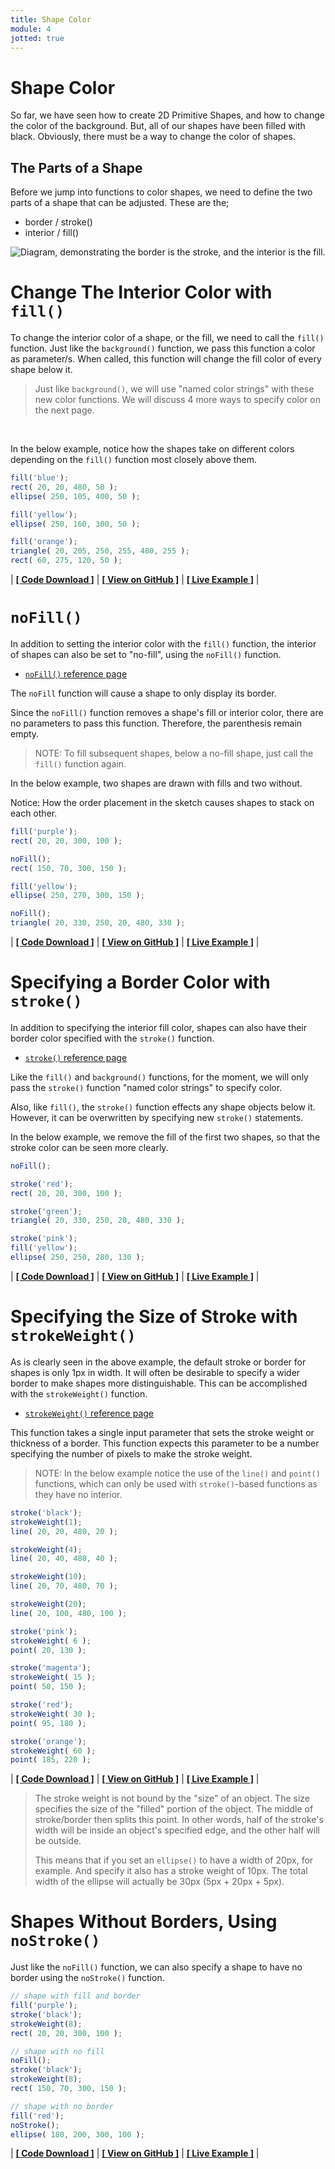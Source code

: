 ```yaml
---
title: Shape Color
module: 4
jotted: true
---
```


# Shape Color

So far, we have seen how to create 2D Primitive Shapes, and how to change the color of the background. But, all of our shapes have been filled with black. Obviously, there must be a way to change the color of shapes.

## The Parts of a Shape

Before we jump into functions to color shapes, we need to define the two parts of a shape that can be adjusted. These are the;

- border / stroke()
- interior / fill()

![Diagram, demonstrating the border is the stroke, and the interior is the fill.](../imgs/stroke_fill.png "Diagram, demonstrating the border is the stroke, and the interior is the fill.")


# Change The Interior Color with `fill()`

To change the interior color of a shape, or the fill, we need to call the `fill()` function. Just like the `background()` function, we pass this function a color as parameter/s. When called, this function will change the fill color of every shape below it.

> Just like `background()`, we will use "named color strings" with these new color functions. We will discuss 4 more ways to specify color on the next page.

<br />


In the below example, notice how the shapes take on different colors depending on the `fill()` function most closely above them.

```js
fill('blue');
rect( 20, 20, 480, 50 );
ellipse( 250, 105, 400, 50 );

fill('yellow');
ellipse( 250, 160, 300, 50 );

fill('orange');
triangle( 20, 205, 250, 255, 480, 255 );
rect( 60, 275, 120, 50 );
```


<div id="jotted-demo-1" class=""></div>
</div>
<script>
    new Jotted(document.querySelector("#jotted-demo-1"), {
    files: [
        {
            type: "js",
            url:"https://raw.githubusercontent.com/Montana-Media-Arts/120_CreativeCoding/master/lecture_code/04/05_fill_01/sketch.js"
        },
        {
            type: "html",
            url:"../../../p5_resources/index.html"
    }],
    // plugins: [ "codemirror", "console" ]
    plugins: [ "codemirror" ]
});
</script>

| [**[ Code Download ]**](https://github.com/Montana-Media-Arts/120_CreativeCoding/raw/master/lecture_code/04/05_fill_01/05_fill_01.zip) | [**[ View on GitHub ]**](https://github.com/Montana-Media-Arts/120_CreativeCoding/raw/master/lecture_code/04/05_fill_01/) | [**[ Live Example ]**](https://montana-media-arts.github.io/120_CreativeCoding/lecture_code/04/05_fill_01/) |

# `noFill()`

In addition to setting the interior color with the `fill()` function, the interior of shapes can also be set to "no-fill", using the `noFill()` function.

- [`noFill()` reference page](https://p5js.org/reference/#/p5/noFill)

The `noFill` function will cause a shape to only display its border.

Since the `noFill()` function removes a shape's fill or interior color, there are no parameters to pass this function. Therefore, the parenthesis remain empty.

> NOTE: To fill subsequent shapes, below a no-fill shape, just call the `fill()` function again.

In the below example, two shapes are drawn with fills and two without.

Notice: How the order placement in the sketch causes shapes to stack on each other.

```js
fill('purple');
rect( 20, 20, 300, 100 );

noFill();
rect( 150, 70, 300, 150 );

fill('yellow');
ellipse( 250, 270, 300, 150 );

noFill();
triangle( 20, 330, 250, 20, 480, 330 );
```


<div id="jotted-demo-2" class=""></div>
</div>
<script>
    new Jotted(document.querySelector("#jotted-demo-2 "), {
    files: [
        {
            type: "js",
            url:"https://raw.githubusercontent.com/Montana-Media-Arts/120_CreativeCoding/master/lecture_code/04/05_fill_02/sketch.js"
        },
        {
            type: "html",
            url:"../../../p5_resources/index.html"
    }],
    // plugins: [ "codemirror", "console" ]
    plugins: [ "codemirror" ]
});
</script>

| [**[ Code Download ]**](https://github.com/Montana-Media-Arts/120_CreativeCoding/raw/master/lecture_code/04/05_fill_02/05_fill_02.zip) | [**[ View on GitHub ]**](https://github.com/Montana-Media-Arts/120_CreativeCoding/raw/master/lecture_code/04/05_fill_02/) | [**[ Live Example ]**](https://montana-media-arts.github.io/120_CreativeCoding/lecture_code/04/05_fill_02/) |



# Specifying a Border Color with `stroke()`

In addition to specifying the interior fill color, shapes can also have their border color specified with the `stroke()` function.

- [`stroke()` reference page](https://p5js.org/reference/#/p5/stroke)

Like the `fill()` and `background()` functions, for the moment, we will only pass the `stroke()` function "named color strings" to specify color.

Also, like `fill()`, the `stroke()` function effects any shape objects below it. However, it can be overwritten by specifying new `stroke()` statements.

In the below example, we remove the fill of the first two shapes, so that the stroke color can be seen more clearly.

```js
noFill();

stroke('red');
rect( 20, 20, 300, 100 );

stroke('green');
triangle( 20, 330, 250, 20, 480, 330 );

stroke('pink');
fill('yellow');
ellipse( 250, 250, 280, 130 );
```


<div id="jotted-demo-3" class=""></div>
</div>
<script>
    new Jotted(document.querySelector("#jotted-demo-3"), {
    files: [
        {
            type: "js",
            url:"https://raw.githubusercontent.com/Montana-Media-Arts/120_CreativeCoding/master/lecture_code/04/06_stroke_01/sketch.js"
        },
        {
            type: "html",
            url:"../../../p5_resources/index.html"
    }],
    // plugins: [ "codemirror", "console" ]
    plugins: [ "codemirror" ]
});
</script>

| [**[ Code Download ]**](https://github.com/Montana-Media-Arts/120_CreativeCoding/raw/master/lecture_code/04/06_stroke_01/06_stroke_01.zip) | [**[ View on GitHub ]**](https://github.com/Montana-Media-Arts/120_CreativeCoding/raw/master/lecture_code/04/06_stroke_01/) | [**[ Live Example ]**](https://montana-media-arts.github.io/120_CreativeCoding/lecture_code/04/06_stroke_01/) |


# Specifying the Size of Stroke with `strokeWeight()`

As is clearly seen in the above example, the default stroke or border for shapes is only 1px in width. It will often be desirable to specify a wider border to make shapes more distinguishable. This can be accomplished with the `strokeWeight()` function.

- [`strokeWeight()` reference page](https://p5js.org/reference/#/p5/strokeWeight)

This function takes a single input parameter that sets the stroke weight or thickness of a border. This function expects this parameter to be a number specifying the number of pixels to make the stroke weight.

> NOTE: In the below example notice the use of the `line()` and `point()` functions, which can only be used with `stroke()`-based functions as they have no interior.

```js
stroke('black');
strokeWeight(1);
line( 20, 20, 480, 20 );

strokeWeight(4);
line( 20, 40, 480, 40 );

strokeWeight(10);
line( 20, 70, 480, 70 );

strokeWeight(20);
line( 20, 100, 480, 100 );

stroke('pink');
strokeWeight( 6 );
point( 20, 130 );

stroke('magenta');
strokeWeight( 15 );
point( 50, 150 );

stroke('red');
strokeWeight( 30 );
point( 95, 180 );

stroke('orange');
strokeWeight( 60 );
point( 185, 220 );
```


<div id="jotted-demo-4" class=""></div>
</div>
<script>
    new Jotted(document.querySelector("#jotted-demo-4"), {
    files: [
        {
            type: "js",
            url:"https://raw.githubusercontent.com/Montana-Media-Arts/120_CreativeCoding/master/lecture_code/04/06_stroke_02/sketch.js"
        },
        {
            type: "html",
            url:"../../../p5_resources/index.html"
    }],
    // plugins: [ "codemirror", "console" ]
    plugins: [ "codemirror" ]
});
</script>

| [**[ Code Download ]**](https://github.com/Montana-Media-Arts/120_CreativeCoding/raw/master/lecture_code/04/06_stroke_02/06_stroke_02.zip) | [**[ View on GitHub ]**](https://github.com/Montana-Media-Arts/120_CreativeCoding/raw/master/lecture_code/04/06_stroke_02/) | [**[ Live Example ]**](https://montana-media-arts.github.io/120_CreativeCoding/lecture_code/04/06_stroke_02/) |

> The stroke weight is not bound by the "size" of an object. The size specifies the size of the "filled" portion of the object. The middle of stroke/border then splits this point.  In other words, half of the stroke's width will be inside an object's specified edge, and the other half will be outside.
>
> This means that if you set an `ellipse()` to have a width of 20px, for example. And specify it also has a stroke weight of 10px. The total width of the ellipse will actually be 30px (5px + 20px + 5px).

# Shapes Without Borders, Using `noStroke()`

Just like the `noFill()` function, we can also specify a shape to have no border using the `noStroke()` function.

```js
// shape with fill and border
fill('purple');
stroke('black');
strokeWeight(8);
rect( 20, 20, 300, 100 );

// shape with no fill
noFill();
stroke('black');
strokeWeight(8);
rect( 150, 70, 300, 150 );

// shape with no border
fill('red');
noStroke();
ellipse( 180, 200, 300, 100 );
```


<div id="jotted-demo-5" class=""></div>
</div>
<script>
    new Jotted(document.querySelector("#jotted-demo-5"), {
    files: [
        {
            type: "js",
            url:"https://raw.githubusercontent.com/Montana-Media-Arts/120_CreativeCoding/master/lecture_code/04/06_stroke_03/sketch.js"
        },
        {
            type: "html",
            url:"../../../p5_resources/index.html"
    }],
    // plugins: [ "codemirror", "console" ]
    plugins: [ "codemirror" ]
});
</script>

| [**[ Code Download ]**](https://github.com/Montana-Media-Arts/120_CreativeCoding/raw/master/lecture_code/04/06_stroke_03/06_stroke_03.zip) | [**[ View on GitHub ]**](https://github.com/Montana-Media-Arts/120_CreativeCoding/raw/master/lecture_code/04/06_stroke_03/) | [**[ Live Example ]**](https://montana-media-arts.github.io/120_CreativeCoding/lecture_code/04/06_stroke_03/) |
